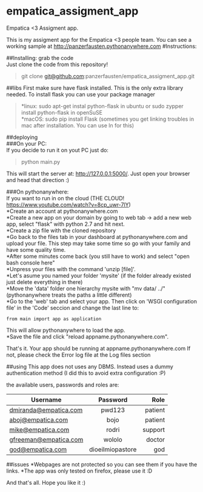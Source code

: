 # empatica_assigment_app
Empatica &lt;3 Assigment app.

This is my assigment app for the Empatica <3 people team.
You can see a working sample at http://panzerfausten.pythonanywhere.com
#Instructions:
  

##Installing:
grab the code  
Just clone the code from this repository!  
>git clone git@github.com:panzerfausten/empatica_assigment_app.git

##libs
First make sure have flask installed. This is the only extra library needed.
To install flask you can use your package manager
>*linux: sudo apt-get instal python-flask in ubuntu or sudo zypper install python-flask in openSuSE   
>*macOS:	sudo pip install Flask (sometimes you get linking troubles in mac after installation. You can use ln for this)

##deploying  
###On your PC:  
If you decide to run it on yout PC just do:  
>python  main.py  

This will start the server at:  http://127.0.0.1:5000/. Just open your browser and head that direction :)

###On pythonanywhere:  
If you want to run in on the cloud  (THE CLOUD! https://www.youtube.com/watch?v=8cp_uwr-7lY)  
*Create an account at pythonanywhere.com  
*Create a new app on your domain by going to web tab -> add a new web app, select "flask" with python 2.7 and hit next.  
*Create a zip file with the cloned repository   
*Go back to the files tab in  your dashboard at pythonanywhere.com and upload your file. This step may take some time so go with your family and have some quality time.  
*After some minutes come back (you still have to work) and select "open bash console here"  
*Unpress your files with the command 'unzip [file]'.  
*Let's asume you named your folder 'mysite' (if the folder already existed just delete everything in there)  
*Move the 'data' folder one hierarchy mysite with "mv data/ ../" (pythonanywhere treats the paths a little different)  
*Go to the 'web' tab and select your app. Then click on 'WSGI configuration file' in the 'Code' seccion and change the last line to:

    from main import app as application  
This will allow pythonanywhere to load the app.  
*Save the file and click "reload appname.pythonanywhere.com".  

That's it. Your app should be running at appname.pythonanywhere.com
If not, please check the Error log file at the Log files section


##using
This app does not uses any DBMS. Instead uses a dummy authentication method (I did this to avoid extra configuration :P)  

the available users, passwords and roles are:

| Username              | Password         | Role       |
| --------------------- |:----------------:| ----------:|
| dmiranda@empatica.com | pwd123           | patient    |
| aboj@empatica.com     | bojo             | patient    |
| mike@empatica.com     | rodri            | support    |
| gfreeman@empatica.com | wololo           | doctor     |
| god@empatica.com      | dioeilmiopastore | god        |

##issues
*Webpages are not protected so you can see them if you have the links. 
*The app was only tested on firefox, please use it :D

And that's all. Hope you like it :)

